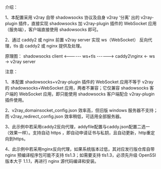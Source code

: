 介绍：

1、本配置采用 v2ray 自带 shadowsocks 协议及自身 v2ray ‘分离’ 出的 v2ray-plugin 插件，直接实现 shadowsocks 加 v2ray-plugin 插件的 WebSocket 应用（服务端），客户端直接使用 shadowsocks 即可。

2、通过 caddy2 或 nginx 前置 v2ray server 实现 ws（WebSocket） 反向代理，tls 由 caddy2 或 nginx 提供及处理。

原理图： shadowsocks client <------ ws+tls ------> caddy2\nginx <- ws -> v2ray server

注意：

1、本配置 shadowsocks+v2ray-plugin 插件的 WebSocket 应用不等于 v2ray 的 shadowsocks+WebSocket 应用，两者不兼容；它仅兼容 shadowsocks 客户端的 WebSocket 应用，即只能使用 shadowsocks 客户端配合 v2ray-plugin 插件使用。

2、v2ray_domainsocket_config.json 效率高，但旧版 windows 服务器不支持；而 v2ray_redirect_config.json 效率稍低，可适用全部服务器。

3、此示例中若采用caddy2反向代理，addyfile配置与caddy.json配置二选一（效果一样）。支持自动 https ，即自动申请证书与私钥，且自动更新，http重定向到https。

4、此示例中若采用nginx反向代理，如果系统版本过低，其对应发行版仓库自带 nginx 预编译程序包可能不支持 tls1.3；如需要支持 tls1.3，必须先升级 OpenSSl 版本大于 1.1.1，再进行 nginx 源代码编译和安装。
